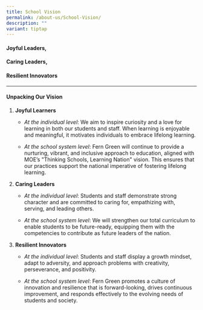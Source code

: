 ```yaml
---
title: School Vision
permalink: /about-us/School-Vision/
description: ""
variant: tiptap
---
```

<h4><strong>Joyful Leaders,</strong></h4>
<h4><strong>Caring Leaders,</strong></h4>
<h4><strong>Resilient Innovators</strong></h4>
<hr>
<h4><strong>Unpacking Our Vision</strong></h4>
<ol data-tight="true" class="tight">
<li>
<p><strong>Joyful Learners</strong>
</p>
<ul data-tight="true" class="tight">
<li>
<p><em>At the individual level</em>: We aim to inspire curiosity and a love
for learning in both our students and staff. When learning is enjoyable
and meaningful, it motivates individuals to embrace lifelong learning.</p>
</li>
<li>
<p><em>At the school system level</em>: Fern Green will continue to provide
a nurturing, vibrant, and inclusive approach to education, aligned with
MOE’s "Thinking Schools, Learning Nation" vision. This ensures that our
practices support the national imperative of fostering lifelong learning.</p>
</li>
</ul>
</li>
<li>
<p><strong>Caring Leaders</strong>
</p>
<ul data-tight="true" class="tight">
<li>
<p><em>At the individual level</em>: Students and staff demonstrate strong
character and are committed to caring for, empathizing with, serving, and
leading others.</p>
</li>
<li>
<p><em>At the school system level</em>: We will strengthen our total curriculum
to enable students to be future-ready, equipping them with the competencies
to contribute as future leaders of the nation.</p>
</li>
</ul>
</li>
<li>
<p><strong>Resilient Innovators</strong>
</p>
<ul data-tight="true" class="tight">
<li>
<p><em>At the individual level</em>: Students and staff display a growth
mindset, adapt to adversity, and approach problems with creativity, perseverance,
and positivity.</p>
</li>
<li>
<p><em>At the school system level</em>: Fern Green promotes a culture of
innovation and resilience that is forward-looking, drives continuous improvement,
and responds effectively to the evolving needs of students and society.</p>
</li>
</ul>
</li>
</ol>
<p></p>